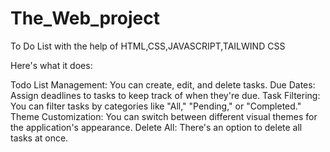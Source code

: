 # The_Web_project

To Do List with the help of HTML,CSS,JAVASCRIPT,TAILWIND CSS

Here's what it does:

Todo List Management: You can create, edit, and delete tasks.
Due Dates: Assign deadlines to tasks to keep track of when they're due.
Task Filtering: You can filter tasks by categories like "All," "Pending," or "Completed."
Theme Customization: You can switch between different visual themes for the application's appearance.
Delete All: There's an option to delete all tasks at once.

